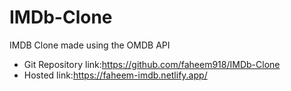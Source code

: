 # IMDb-Clone

IMDB Clone made using the OMDB API

- Git Repository link:https://github.com/faheem918/IMDb-Clone
- Hosted link:https://faheem-imdb.netlify.app/
